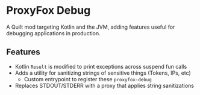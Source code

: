# ProxyFox Debug

A Quilt mod targeting Kotlin and the JVM,
adding features useful for debugging applications in production.

## Features
- Kotlin `Result` is modified to print exceptions across suspend fun calls
- Adds a utility for sanitizing strings of sensitive things (Tokens, IPs, etc)
  - Custom entrypoint to register these `proxyfox-debug`
- Replaces STDOUT/STDERR with a proxy that applies string sanitizations
